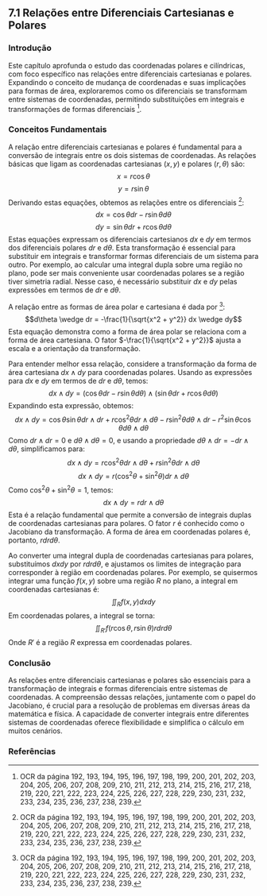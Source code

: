 ## 7.1 Relações entre Diferenciais Cartesianas e Polares

### Introdução
Este capítulo aprofunda o estudo das coordenadas polares e cilíndricas, com foco específico nas relações entre diferenciais cartesianas e polares. Expandindo o conceito de mudança de coordenadas e suas implicações para formas de área, exploraremos como os diferenciais se transformam entre sistemas de coordenadas, permitindo substituições em integrais e transformações de formas diferenciais [^1].

### Conceitos Fundamentais

A relação entre diferenciais cartesianas e polares é fundamental para a conversão de integrais entre os dois sistemas de coordenadas. As relações básicas que ligam as coordenadas cartesianas $(x, y)$ e polares $(r, \theta)$ são:
$$x = r \cos \theta$$
$$y = r \sin \theta$$
Derivando estas equações, obtemos as relações entre os diferenciais [^1]:
$$dx = \cos \theta dr - r \sin \theta d\theta$$
$$dy = \sin \theta dr + r \cos \theta d\theta$$
Estas equações expressam os diferenciais cartesianos $dx$ e $dy$ em termos dos diferenciais polares $dr$ e $d\theta$. Esta transformação é essencial para substituir em integrais e transformar formas diferenciais de um sistema para outro. Por exemplo, ao calcular uma integral dupla sobre uma região no plano, pode ser mais conveniente usar coordenadas polares se a região tiver simetria radial. Nesse caso, é necessário substituir $dx$ e $dy$ pelas expressões em termos de $dr$ e $d\theta$.

A relação entre as formas de área polar e cartesiana é dada por [^1]:
$$d\theta \wedge dr = -\frac{1}{\sqrt{x^2 + y^2}} dx \wedge dy$$
Esta equação demonstra como a forma de área polar se relaciona com a forma de área cartesiana. O fator $-\frac{1}{\sqrt{x^2 + y^2}}$ ajusta a escala e a orientação da transformação.

Para entender melhor essa relação, considere a transformação da forma de área cartesiana $dx \wedge dy$ para coordenadas polares. Usando as expressões para $dx$ e $dy$ em termos de $dr$ e $d\theta$, temos:
$$dx \wedge dy = (\cos \theta dr - r \sin \theta d\theta) \wedge (\sin \theta dr + r \cos \theta d\theta)$$
Expandindo esta expressão, obtemos:
$$dx \wedge dy = \cos \theta \sin \theta dr \wedge dr + r \cos^2 \theta dr \wedge d\theta - r \sin^2 \theta d\theta \wedge dr - r^2 \sin \theta \cos \theta d\theta \wedge d\theta$$
Como $dr \wedge dr = 0$ e $d\theta \wedge d\theta = 0$, e usando a propriedade $d\theta \wedge dr = -dr \wedge d\theta$, simplificamos para:
$$dx \wedge dy = r \cos^2 \theta dr \wedge d\theta + r \sin^2 \theta dr \wedge d\theta$$
$$dx \wedge dy = r (\cos^2 \theta + \sin^2 \theta) dr \wedge d\theta$$
Como $\cos^2 \theta + \sin^2 \theta = 1$, temos:
$$dx \wedge dy = r dr \wedge d\theta$$
Esta é a relação fundamental que permite a conversão de integrais duplas de coordenadas cartesianas para polares. O fator $r$ é conhecido como o Jacobiano da transformação. A forma de área em coordenadas polares é, portanto, $r dr d\theta$.

Ao converter uma integral dupla de coordenadas cartesianas para polares, substituímos $dx dy$ por $r dr d\theta$, e ajustamos os limites de integração para corresponder à região em coordenadas polares. Por exemplo, se quisermos integrar uma função $f(x, y)$ sobre uma região $R$ no plano, a integral em coordenadas cartesianas é:
$$\iint_R f(x, y) dx dy$$
Em coordenadas polares, a integral se torna:
$$\iint_{R'} f(r \cos \theta, r \sin \theta) r dr d\theta$$
Onde $R'$ é a região $R$ expressa em coordenadas polares.

### Conclusão

As relações entre diferenciais cartesianas e polares são essenciais para a transformação de integrais e formas diferenciais entre sistemas de coordenadas. A compreensão dessas relações, juntamente com o papel do Jacobiano, é crucial para a resolução de problemas em diversas áreas da matemática e física. A capacidade de converter integrais entre diferentes sistemas de coordenadas oferece flexibilidade e simplifica o cálculo em muitos cenários.

### Referências
[^1]: OCR da página 192, 193, 194, 195, 196, 197, 198, 199, 200, 201, 202, 203, 204, 205, 206, 207, 208, 209, 210, 211, 212, 213, 214, 215, 216, 217, 218, 219, 220, 221, 222, 223, 224, 225, 226, 227, 228, 229, 230, 231, 232, 233, 234, 235, 236, 237, 238, 239.

<!-- END -->